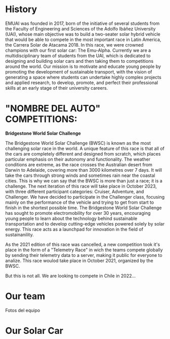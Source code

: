 # History

EMUAI was founded in 2017, born of the initiative of several students from the Faculty of Engineering and Sciences of the Adolfo Ibáñez University (UAI), whose main objective was to build a two-seater solar hybrid vehicle that would be able to compete in the most important race in Latin America, the Carrera Solar de Atacama 2018. In this race, we were crowned champions with our first solar car: The Emu-Alpha.
Currently we are a multidisciplinary team of students from the UAI, which is dedicated to designing and building solar cars and then taking them to competitions around the world. Our mission is to motivate and educate young people by promoting the development of sustainable transport, with the vision of generating a space where students can undertake highly complex projects and applied research, to develop, promote, and perfect their professional skills at an early stage of their university careers. 

# "NOMBRE DEL AUTO" COMPETITIONS:
**Bridgestone World Solar Challenge**

The Bridgestone World Solar Challenge (BWSC) is known as the most challenging solar race in the world. A unique feature of this race is that all of the cars are completely different and designed from scratch, which places particular emphasis on their autonomy and functionality.
The weather conditions are extreme, as the race crosses the Australian desert from Darwin to Adelaide, covering more than 3000 kilometres over 7 days. It will take the cars through strong winds and sometimes rain near the coastal cities. This is why we can say that the BWSC is more than just a race; it is a challenge.
The next iteration of this race will take place in October 2023, with three different participant categories: Cruiser, Adventure, and Challenger. We have decided to participate in the Challenger class, focusing mainly on the performance of the vehicle and trying to get from start to finish in the shortest possible time.
The Bridgestone World Solar Challenge has sought to promote electromobility for over 30 years, encouraging young people to learn about the technology behind sustainable transportation and to develop cutting-edge vehicles powered solely by solar energy. This race acts as a launchpad for innovation in the field of sustainanility.

As the 2021 edition of this race was cancelled, a new competition took it's place in the form of a "Telemetry Race" in wich the teams compete globally by sending their telemetry data to a server, making it public for everyone to analize. This race woulod take place in October 2021, organized by the BWSC.

But this is not all. We are looking to compete in Chile in 2022...



# Our team

Fotos del equipo

# Our Solar Car







